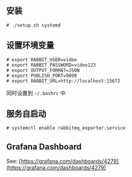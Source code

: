 ## 安装

```
# ./setup.sh systemd
```

## 设置环境变量

```
# export RABBIT_USER=video
# export RABBIT_PASSWORD=video123
# export OUTPUT_FORMAT=JSON
# export PUBLISH_PORT=9099
# export RABBIT_URL=http://localhost:15672
```

同时设置到 `~/.bashrc` 中

## 服务自启动

```
# systemctl enable rabbitmq_exporter.service
```

## Grafana Dashboard

See: [https://grafana.com/dashboards/4279](https://grafana.com/dashboards/4279)
